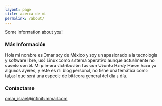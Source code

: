 ```yaml
---
layout: page
title: Acerca de mi
permalink: /about/
---
```


Some information about you!

### Más  Información

 Hola mi nombre es Omar soy de México y soy un apasionado a la tecnología y software libre, usó Linux como sistema operativo aunque actualmente no cuento con él. Mi primera distribución fue con Ubuntu Hardy Heron hace ya algunos ayeres, y este es mi blog personal, no tiene una temática como tal,así que será una especie de bitácora general del día a día. 


### Contactame

[omar_israel@infinitummail.com](mailto:omar_Israel@infinitummail.com)
